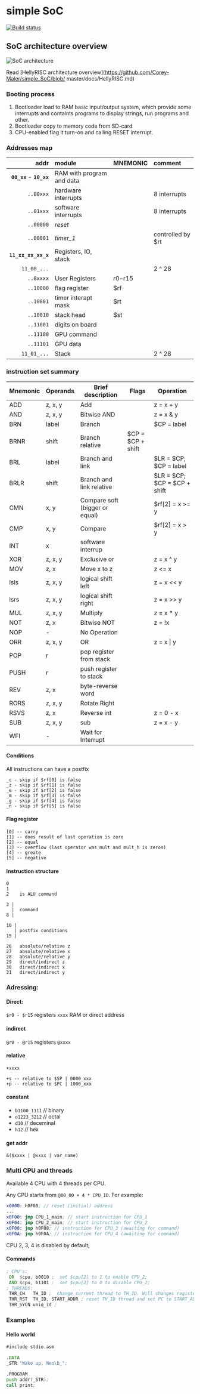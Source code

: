 # simple SoC
[![Build status](https://api.travis-ci.org/Corey-Maler/simple_SoC.svg)](https://travis-ci.org/Corey-Maler/simple_SoC)

## SoC architecture overview

![SoC architecture](https://rawgithub.com/Corey-Maler/simple_SoC/master/docs/soc.svg)


Read [HellyRISC architecture overview](https://github.com/Corey-Maler/simple_SoC/blob/
master/docs/HellyRISC.md)

### Booting process
1. Bootloader load to RAM basic input/output system, which provide some interrupts and containts programs to display strings, run programs and other.
2. Bootloader copy to memory code from SD-card
3. CPU-enabled flag it turn-on and calling RESET interrupt.

### Addresses map

|   addr     | module          | MNEMONIC | comment |
|        ---:|:---             | :--- | :--- |
| **`00_xx`** - **`10_xx`** | RAM with program and data        | | |
| `..00xxx` |  hardware interrupts | | 8 interrupts |
| `..01xxx` | software interrupts | | 8 interrupts |
| `..00000` | *reset* | | |
| `..00001` | *timer_1* | | controlled by $rt |
| **`11_xx_xx_xx_x`** | Registers, IO, stack   | | |
| `11_00_...`| | | 2 ^ 28 |
| `..0xxxx`  | User Registers  | $r0-$r15 | |
| `..10000`  | flag register   | $rf | |
| `..10001`  | timer interapt mask   | $rt | |
| `..10010`  | stack head | $st | |
| `..11001`  | digits on board | | |
| `..11100`  | GPU command     | | |
| `..11101`  | GPU data        | | |
| `11_01_...` | Stack | | 2 ^ 28|

### instruction set summary

| Mnemonic | Operands | Brief description | Flags | Operation |
| --- | --- | --- | --- | --- |
| ADD | z, x, y |  Add |  | z = x + y  |      |
| AND | z, x, y | Bitwise AND |  | z = x & y |
| BRN | label | Branch | | $CP = label |
| BRNR | shift | Branch relative | $CP = $CP + shift |
| BRL | label | Branch and link | | $LR = $CP; $CP = label |
| BRLR | shift | Branch and link relative | | $LR = $CP; $CP = $CP + shift |
| CMN | x, y | Compare soft (bigger or equal)| | $rf[2] = x >= y |
| CMP | x, y | Compare  |  | $rf[2] = x > y |
| INT | x | software interrup |  |  |
| XOR | z, x, y | Exclusive or | | z = x ^ y |
| MOV | z, x | Move x to z | | z <= x |
| lsls | z, x, y | logical shift left | | z = x << y |
| lsrs | z, x, y | logical shift right | | z = x >> y |
| MUL | z, x, y | Multiply | | z = x * y |
| NOT | z, x | Bitwise NOT | | z = !x |
| NOP | - | No Operation | | |
| ORR | z, x, y | OR | | z = x \| y |
| POP | r | pop register from stack | | |
| PUSH| r | push register to stack | | |
| REV | z, x | byte-reverse word | | |
| RORS | z, x, y | Rotate Right | | |
| RSVS | z, x | Reverse int | | z = 0 - x |
| SUB | z, x, y | sub | | z = x - y |
| WFI | - | Wait for Interrupt | | |

#### Conditions
All instructions can have a postfix

```
_c - skip if $rf[0] is false
_z - skip if $rf[1] is false
_e - skip if $rf[2] is false
_m - skip if $rf[3] is false
_g - skip if $rf[4] is false
_n - skip if $rf[5] is false
```

#### Flag register
```
[0] -- carry
[1] -- does result of last operation is zero
[2] -- equal
[3] -- overflow (last operator was mult and mult_h is zeros)
[4] -- greate
[5] -- negative
```

#### Instruction structure

```
0
1
2    is ALU command

3 |
  |  command
8 |

10 |
   | postfix conditions
15 |   

26   absolute/relative z
27   absolute/relative x
28   absolute/relative y 
29   direct/indirect z
30   direct/indirect x
31   direct/indirect y
```

### Adressing:
#### Direct:
`$r0 - $r15` registers
`xxxx` RAM or direct address

#### indirect
`@r0 - @r15` registers
`@xxxx`

#### relative
`+xxxx`

```
+s -- relative to $SP | 0000_xxx
+p -- relative to $PC | 1000_xxx
```

#### constant
* `b1100_1111` // binary
* `o1223_3212` // octal
* `d10` // deceminal
* `h12` // hex

#### get addr
`&($xxxx | @xxxx | var_name)`


### Multi CPU and threads
Available 4 CPU with 4 threads per CPU.

Any CPU starts from `@00_00 + 4 * CPU_ID`. For example:
``` asm
x0000: h0F00; // reset (initial) address
...
x0F00: jmp CPU_1_main; // start instruction for CPU_1
x0F04: jmp CPU_2_main; // start instruction for CPU_2
x0F08: jmp h0F08; // instruction for CPU_3 (awaiting for command)
x0F0A: jmp h0F0A; // instruction for CPU_4 (awaiting for command)
```

CPU 2, 3, 4 is disabled by default;

#### Commands
``` asm
; CPU's:
 OR  $cpu, b0010 ;  set $cpu[2] to 1 to enable CPU_2;
 AND $cpu, b1101 ;  set $cpu[2] to 0 to disable CPU_2;
; THREADS:
 THR_CH   TH_ID ;  change current thread to TH_ID. Will changes registes and stack pointer bank.
 THR_RST  TH_ID, START_ADDR ; reset TH_ID thread and set PC to START_ADDR and start thread
 THR_SYCN uniq_id ; 
```

### Examples
#### Hello world
``` asm
#include stdio.asm

.DATA
_STR "Wake up, Neo\b_";

.PROGRAM
push addr(_STR);
call print;
```
